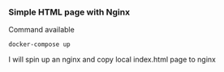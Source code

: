 ### Simple HTML page with Nginx

Command available 
```
docker-compose up 
```
I will spin up an nginx and copy local index.html page to nginx